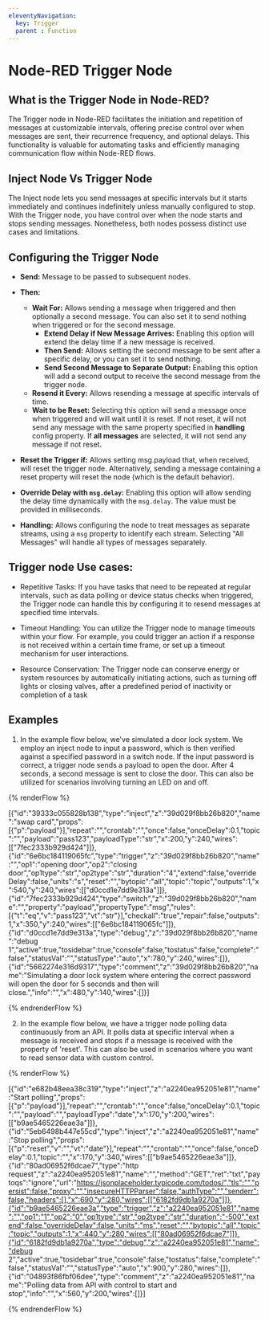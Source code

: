 ```yaml
---
eleventyNavigation:
  key: Trigger
  parent : Function
---
```


# Node-RED Trigger Node

## What is the Trigger Node in Node-RED?

The Trigger node in Node-RED facilitates the initiation and repetition of messages at customizable intervals, offering precise control over when messages are sent, their recurrence frequency, and optional delays. This functionality is valuable for automating tasks and efficiently managing communication flow within Node-RED flows.

## Inject Node Vs Trigger Node

The Inject node lets you send messages at specific intervals but it starts immediately and continues indefinitely unless manually configured to stop. With the Trigger node, you have control over when the node starts and stops sending messages. Nonetheless, both nodes possess distinct use cases and limitations.

## Configuring the Trigger Node

- **Send:** Message to be passed to subsequent nodes.

- **Then:**
  - **Wait For:** Allows sending a message when triggered and then optionally a second message. You can also set it to send nothing when triggered or for the second message.
    - **Extend Delay if New Message Arrives:** Enabling this option will extend the delay time if a new message is received.
    - **Then Send:** Allows setting the second message to be sent after a specific delay, or you can set it to send nothing.
    - **Send Second Message to Separate Output:** Enabling this option will add a second output to receive the second message from the trigger node.
  - **Resend it Every:** Allows resending a message at specific intervals of time.
  - **Wait to be Reset:** Selecting this option will send a message once when triggered and will wait until it is reset. If not reset, it will not send any message with the same property specified in **handling** config property. If **all messages** are selected, it will not send any message if not reset.

- **Reset the Trigger if:** Allows setting msg.payload that, when received, will reset the trigger node. Alternatively, sending a message containing a reset property will reset the node (which is the default behavior).
   
- **Override Delay with `msg.delay`:** Enabling this option will allow sending the delay time dynamically with the `msg.delay`. The value must be provided in milliseconds.
- **Handling:** Allows configuring the node to treat messages as separate streams, using a `msg` property to identify each stream. Selecting "All Messages" will handle all types of messages separately.

## Trigger node Use cases:

- Repetitive Tasks: If you have tasks that need to be repeated at regular intervals, such as data polling or device status checks when triggered, the Trigger node can handle this by configuring it to resend messages at specified time intervals.

- Timeout Handling: You can utilize the Trigger node to manage timeouts within your flow. For example, you could trigger an action if a response is not received within a certain time frame, or set up a timeout mechanism for user interactions.

- Resource Conservation: The Trigger node can conserve energy or system resources by automatically initiating actions, such as turning off lights or closing valves, after a predefined period of inactivity or completion of a task

## Examples

1. In the example flow below, we've simulated a door lock system. We employ an inject node to input a password, which is then verified against a specified password in a switch node. If the input password is correct, a trigger node sends a payload to open the door. After 4 seconds, a second message is sent to close the door. This can also be utilized for scenarios involving turning an LED on and off.

{% renderFlow %}

[{"id":"39333c055828b138","type":"inject","z":"39d029f8bb26b820","name":"swap card","props":[{"p":"payload"}],"repeat":"","crontab":"","once":false,"onceDelay":0.1,"topic":"","payload":"pass123","payloadType":"str","x":200,"y":240,"wires":[["7fec2333b929d424"]]},{"id":"6e6bc184119065fc","type":"trigger","z":"39d029f8bb26b820","name":"","op1":"opening door","op2":"closing door","op1type":"str","op2type":"str","duration":"4","extend":false,"overrideDelay":false,"units":"s","reset":"","bytopic":"all","topic":"topic","outputs":1,"x":540,"y":240,"wires":[["d0ccd1e7dd9e313a"]]},{"id":"7fec2333b929d424","type":"switch","z":"39d029f8bb26b820","name":"","property":"payload","propertyType":"msg","rules":[{"t":"eq","v":"pass123","vt":"str"}],"checkall":"true","repair":false,"outputs":1,"x":350,"y":240,"wires":[["6e6bc184119065fc"]]},{"id":"d0ccd1e7dd9e313a","type":"debug","z":"39d029f8bb26b820","name":"debug 1","active":true,"tosidebar":true,"console":false,"tostatus":false,"complete":"false","statusVal":"","statusType":"auto","x":780,"y":240,"wires":[]},{"id":"5662274e316d9317","type":"comment","z":"39d029f8bb26b820","name":"Simulating a door lock system where entering the correct password will open the door for 5 seconds and then will close.","info":"","x":480,"y":140,"wires":[]}]

{% endrenderFlow %}

2. In the example flow below, we have a trigger node polling data continuously from an API. It polls data at specific interval when a message is received and stops if a message is received with the property of 'reset'. This can also be used in scenarios where you want to read sensor data with custom control. 

{% renderFlow %}

[{"id":"e682b48eea38c319","type":"inject","z":"a2240ea952051e81","name":"Start polling","props":[{"p":"payload"}],"repeat":"","crontab":"","once":false,"onceDelay":0.1,"topic":"","payload":"","payloadType":"date","x":170,"y":200,"wires":[["b9ae5465226eae3a"]]},{"id":"5eb6498b447e55cd","type":"inject","z":"a2240ea952051e81","name":"Stop polling","props":[{"p":"reset","v":"","vt":"date"}],"repeat":"","crontab":"","once":false,"onceDelay":0.1,"topic":"","x":170,"y":340,"wires":[["b9ae5465226eae3a"]]},{"id":"80ad06952f6dcae7","type":"http request","z":"a2240ea952051e81","name":"","method":"GET","ret":"txt","paytoqs":"ignore","url":"https://jsonplaceholder.typicode.com/todos/","tls":"","persist":false,"proxy":"","insecureHTTPParser":false,"authType":"","senderr":false,"headers":[],"x":690,"y":280,"wires":[["6182fd9db1a9270a"]]},{"id":"b9ae5465226eae3a","type":"trigger","z":"a2240ea952051e81","name":"","op1":"1","op2":"0","op1type":"str","op2type":"str","duration":"-500","extend":false,"overrideDelay":false,"units":"ms","reset":"","bytopic":"all","topic":"topic","outputs":1,"x":440,"y":280,"wires":[["80ad06952f6dcae7"]]},{"id":"6182fd9db1a9270a","type":"debug","z":"a2240ea952051e81","name":"debug 2","active":true,"tosidebar":true,"console":false,"tostatus":false,"complete":"false","statusVal":"","statusType":"auto","x":900,"y":280,"wires":[]},{"id":"04893f86fbf06dee","type":"comment","z":"a2240ea952051e81","name":"Polling data from API with control to start and stop","info":"","x":560,"y":200,"wires":[]}]

{% endrenderFlow %}


